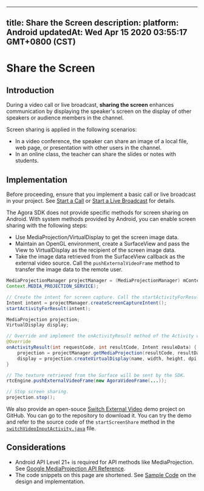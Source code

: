 
---
title: Share the Screen
description: 
platform: Android
updatedAt: Wed Apr 15 2020 03:55:17 GMT+0800 (CST)
---
# Share the Screen
## Introduction
During a video call or live broadcast, **sharing the screen** enhances communication by displaying the speaker's screen on the display of other speakers or audience members in the channel.

Screen sharing is applied in the following scenarios:

- In a video conference, the speaker can share an image of a local file, web page, or presentation with other users in the channel.
- In an online class, the teacher can share the slides or notes with students.

## Implementation

Before proceeding, ensure that you implement a basic call or live broadcast in your project. See [Start a Call](../../en/Video/start_call_android.md) or [Start a Live Broadcast](../../en/Video/start_live_android.md) for details.

The Agora SDK does not provide specific methods for screen sharing on Android. With system methods provided by Android, you can enable screen sharing with the following steps:
- Use MediaProjection/VirtualDisplay to get the screen image data.
- Maintain an OpenGL environment, create a SurfaceView and pass the View to VirtualDisplay as the recipient of the screen image data.
- Take the image data retrieved from the SurfaceView callback as the external video source. Call the `pushExternalVideoFrame` method to transfer the image data to the remote user.

```java
MediaProjectionManager projectManager = (MediaProjectionManager) mContext.getSystemService(
Context.MEDIA_PROJECTION_SERVICE);

// Create the intent for screen capture. Call the startActivityForResult method to use the sharing function.
Intent intent = projectManager.createScreenCaptureIntent();
startActivityForResult(intent);

MediaProjection projection;
VirtualDisplay display;

// Override and implement the onActivityResult method of the Activity where you just called startActivityForResult.
@Override
onActivityResult(int requestCode, int resultCode, Intent resuleData) {
    projection = projectManager.getMediaProjection(resultCode, resultData);
    display = projection.createVirtualDisplay(name, width, height, dpi, flags, surface, callback, handler);
}

// The texture retrieved from the Surface will be sent by the SDK.
rtcEngine.pushExternalVideoFrame(new AgoraVideoFrame(...));

// Stop screen sharing.
projection.stop();
```

We also provide an open-souce [Switch External Video](https://github.com/AgoraIO/Advanced-Video/blob/master/Android/sample-switch-external-video) demo project on GitHub. You can go to the repository to download it. You can try the demo and refer to the source code of the `startScreenShare` method in the [`switchVideoInputActivity.java`](https://github.com/AgoraIO/Advanced-Video/blob/master/Android/sample-switch-external-video/src/main/java/io/agora/advancedvideo/switchvideoinput/SwitchVideoInputActivity.java) file.

## Considerations

- Android API Level 21+ is required for API methods like MediaProjection. See [Google MediaProjection API  Reference](https://developer.android.com/reference/android/media/projection/MediaProjection).
- The code snippets on this page are shortened. See [Sample Code](https://github.com/AgoraIO/Advanced-Video/blob/master/Android/sample-switch-external-video) on the design and implementation.
